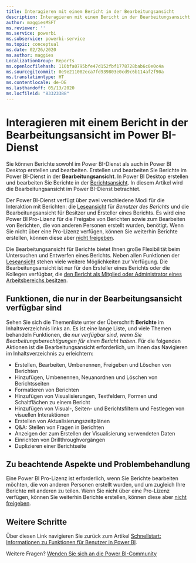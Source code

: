 ```yaml
---
title: Interagieren mit einem Bericht in der Bearbeitungsansicht
description: Interagieren mit einem Bericht in der Bearbeitungsansicht für Berichte im Power BI-Dienst
author: maggiesMSFT
ms.reviewer: ''
ms.service: powerbi
ms.subservice: powerbi-service
ms.topic: conceptual
ms.date: 02/26/2020
ms.author: maggies
LocalizationGroup: Reports
ms.openlocfilehash: 110bfa0795bfe47d152fbf1778728bab6c0e0c4a
ms.sourcegitcommit: 0e9e211082eca7fd939803e0cd9c6b114af2f90a
ms.translationtype: HT
ms.contentlocale: de-DE
ms.lasthandoff: 05/13/2020
ms.locfileid: "83323388"
---
```

# <a name="interact-with-a-report-in-editing-view-in-the-power-bi-service"></a>Interagieren mit einem Bericht in der Bearbeitungsansicht im Power BI-Dienst
Sie können Berichte sowohl im Power BI-Dienst als auch in Power BI Desktop erstellen und bearbeiten. Erstellen und bearbeiten Sie Berichte im Power BI-Dienst in der **Bearbeitungsansicht**. In Power BI Desktop erstellen und bearbeiten Sie Berichte in der [Berichtsansicht](desktop-report-view.md). In diesem Artikel wird die Bearbeitungsansicht im Power BI-Dienst betrachtet. 

Der Power BI-Dienst verfügt über zwei verschiedene Modi für die Interaktion mit Berichten: die [Leseansicht](../consumer/end-user-reading-view.md) für *Benutzer des Berichts* und die Bearbeitungsansicht für Besitzer und Ersteller eines Berichts.  Es wird eine Power BI Pro-Lizenz für die Freigabe von Berichten sowie zum Bearbeiten von Berichten, die von anderen Personen erstellt wurden, benötigt. Wenn Sie nicht über eine Pro-Lizenz verfügen, können Sie weiterhin Berichte erstellen, können diese aber [nicht freigeben](../collaborate-share/service-share-reports.md).    

Die Bearbeitungsansicht für Berichte bietet Ihnen große Flexibilität beim Untersuchen und Entwerfen eines Berichts. Neben allen Funktionen der [Leseansicht](../consumer/end-user-reading-view.md) stehen viele weitere Möglichkeiten zur Verfügung. Die Bearbeitungsansicht ist nur für den Ersteller eines Berichts oder die Kollegen verfügbar, die [den Bericht als Mitglied oder Administrator eines Arbeitsbereichs besitzen](../collaborate-share/service-create-distribute-apps.md).

## <a name="functionality-only-available-in-editing-view"></a>Funktionen, die nur in der Bearbeitungsansicht verfügbar sind
Sehen Sie sich die Themenliste unter der Überschrift **Berichte** im Inhaltsverzeichnis links an. Es ist eine lange Liste, und viele Themen behandeln Funktionen, die *nur verfügbar sind, wenn Sie Bearbeitungsberechtigungen für einen Bericht haben*.  Für die folgenden Aktionen ist die Bearbeitungsansicht erforderlich, um Ihnen das Navigieren im Inhaltsverzeichnis zu erleichtern:

* Erstellen, Bearbeiten, Umbenennen, Freigeben und Löschen von Berichten
* Hinzufügen, Umbenennen, Neuanordnen und Löschen von Berichtsseiten
* Formatieren von Berichten
* Hinzufügen von Visualisierungen, Textfeldern, Formen und Schaltflächen zu einem Bericht
* Hinzufügen von Visual-, Seiten- und Berichtsfiltern und Festlegen von visuellen Interaktionen
* Erstellen von Aktualisierungszeitplänen
* Q&A: Stellen von Fragen in Berichten
* Anzeigen der zum Erstellen der Visualisierung verwendeten Daten 
* Einrichten von Drillthroughvorgängen
* Duplizieren einer Berichtseite

## <a name="considerations-and-troubleshooting"></a>Zu beachtende Aspekte und Problembehandlung
Eine Power BI Pro-Lizenz ist erforderlich, wenn Sie Berichte bearbeiten möchten, die von anderen Personen erstellt wurden, und um zugleich Ihre Berichte mit anderen zu teilen.  Wenn Sie nicht über eine Pro-Lizenz verfügen, können Sie weiterhin Berichte erstellen, können diese aber [nicht freigeben](../collaborate-share/service-share-reports.md).


## <a name="next-steps"></a>Weitere Schritte
Über diesen Link navigieren Sie zurück zum Artikel [Schnellstart: Informationen zu Funktionen für Benutzer in Power BI](../consumer/end-user-reading-view.md).

Weitere Fragen? [Wenden Sie sich an die Power BI-Community](https://community.powerbi.com/)
